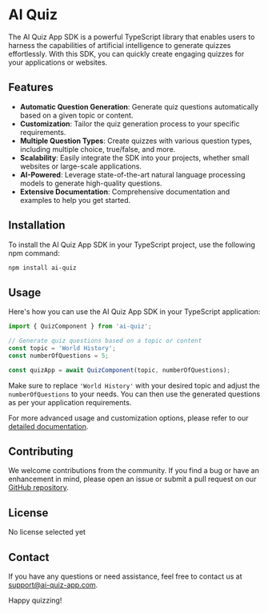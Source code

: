 # AI Quiz 

The AI Quiz App SDK is a powerful TypeScript library that enables users to harness the capabilities of artificial intelligence to generate quizzes effortlessly. With this SDK, you can quickly create engaging quizzes for your applications or websites.

## Features

- **Automatic Question Generation**: Generate quiz questions automatically based on a given topic or content.
- **Customization**: Tailor the quiz generation process to your specific requirements.
- **Multiple Question Types**: Create quizzes with various question types, including multiple choice, true/false, and more.
- **Scalability**: Easily integrate the SDK into your projects, whether small websites or large-scale applications.
- **AI-Powered**: Leverage state-of-the-art natural language processing models to generate high-quality questions.
- **Extensive Documentation**: Comprehensive documentation and examples to help you get started.

## Installation

To install the AI Quiz App SDK in your TypeScript project, use the following npm command:

```bash
npm install ai-quiz
```

## Usage

Here's how you can use the AI Quiz App SDK in your TypeScript application:

```typescript
import { QuizComponent } from 'ai-quiz';

// Generate quiz questions based on a topic or content
const topic = 'World History';
const numberOfQuestions = 5;

const quizApp = await QuizComponent(topic, numberOfQuestions);
```

Make sure to replace `'World History'` with your desired topic and adjust the `numberOfQuestions` to your needs. You can then use the generated questions as per your application requirements.

For more advanced usage and customization options, please refer to our [detailed documentation](https://comingsoon.com).

## Contributing

We welcome contributions from the community. If you find a bug or have an enhancement in mind, please open an issue or submit a pull request on our [GitHub repository](https://github.com/comingsoon).

## License

No license selected yet
<!-- This SDK is distributed under the MIT License. See the [LICENSE](LICENSE) file for more information. -->

## Contact

If you have any questions or need assistance, feel free to contact us at [support@ai-quiz-app.com](mailto:info@ambitiousconcept.com).

Happy quizzing!

